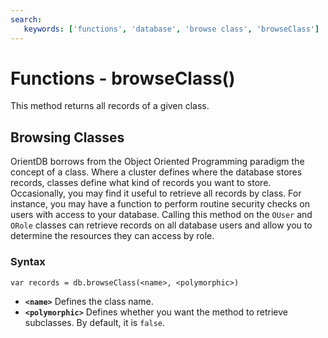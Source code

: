 ```yaml
---
search:
   keywords: ['functions', 'database', 'browse class', 'browseClass']
---
```


# Functions - browseClass()

This method returns all records of a given class.

## Browsing Classes

OrientDB borrows from the Object Oriented Programming paradigm the concept of a class.  Where a cluster defines where the database stores records, classes define what kind of records you want to store. Occasionally, you may find it useful to retrieve all records by class.  For instance, you may have a function to perform routine security checks on users with access to your database.  Calling this method on the `OUser` and `ORole` classes can retrieve records on all database users and allow you to determine the resources they can access by role.

### Syntax

```
var records = db.browseClass(<name>, <polymorphic>)
```

- **`<name>`** Defines the class name.
- **`<polymorphic>`** Defines whether you want the method to retrieve subclasses. By default, it is `false`.
